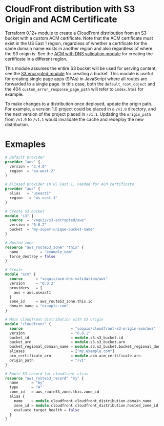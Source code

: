CloudFront distribution with S3 Origin and ACM Certificate
===
Terraform 0.12+ module to create a CloudFront distribution from an S3 bucket with a custom ACM certificate.
Note that the ACM certificate must exist in the US East 1 region, regardless of whether a certificate for the same domain name exists in another region and also regardless of where the S3 origin is.
See the [ACM with DNS validation module](https://registry.terraform.io/modules/voquis/acm-dns-validation/aws) for creating the certificate in a different region.

This module assumes the entire S3 bucket will be used for serving content, see the [S3 encrypted module](https://registry.terraform.io/modules/voquis/s3-encrypted/aws/) for creating a bucket.
This module is useful for creating single page apps (SPAs) in JavaScript where all routes are forwarded to a single page. In this case, both the `default_root_object` and the 404 `custom_error_response_page_path` will refer to `index.html` for example.

To make changes to a distribution once deployed, update the origin path.
For example, a version 1.0 project could be placed in a `/v1.0` directory, and the next version of the project placed in `/v1.1`.
Updating the `origin_path` from `/v1.0` to `/v1.1` would invalidate the cache and redeploy the new distribution.

# Exmaples
```terraform
# Default provider
provider "aws" {
  version = "3.4.0"
  region  = "eu-west-2"
}

# Aliased provider in US East 1, needed for ACM certificate
provider "aws" {
  alias   = "useast1"
  region   = "us-east-1"
}

# Create S3 bucket
module "s3" {
  source  = "voquis/s3-encrypted/aws"
  version = "0.0.2"
  bucket  = "my-super-unique-bucket-name"
}

# Hosted zone
resource "aws_route53_zone" "this" {
  name          = "example_com"
  force_destroy = false
}

# Create
module "acm" {
  source      = "voquis/acm-dns-validation/aws"
  version     = "0.0.2"
  providers   = {
    aws = aws.useast1
  }
  zone_id     = aws_route53_zone.this.id
  domain_name = "example.com"
}

# Main cloudfront distribution with S3 origin
module "cloudfront" {
  source                      = "voquis/cloudfront-s3-origin-acm/aws"
  version                     = "0.0.1"
  bucket_id                   = module.s3.s3_bucket.id
  bucket_arn                  = module.s3.s3_bucket.arn
  bucket_regional_domain_name = module.s3.s3_bucket.bucket_regional_domain_name
  aliases                     = ["my.example.com"]
  acm_certificate_arn         = module.acm.acm_certificate.arn
  origin_path                 = "/v1"
}

# Route 53 record for cloudfront alias
resource "aws_route53_record" "my" {
  name      = "my"
  type      = "A"
  zone_id   = aws_route53_zone.this.zone_id
  alias {
    name    = module.cloudfront.cloudfront_distribution.domain_name
    zone_id = module.cloudfront.cloudfront_distribution.hosted_zone_id
    evaluate_target_health = false
  }
}

```
